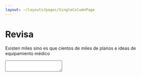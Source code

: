 ```yaml
---
layout: ~/layouts/pages/SingleColumnPage
---
```

# Revisa

Existen miles sino es que cientos de miles de planos e ideas de equipamiento
 médico

<textarea></textarea>
